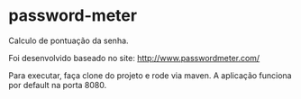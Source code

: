 # password-meter

Calculo de pontuação da senha.

Foi desenvolvido baseado no site: http://www.passwordmeter.com/

Para executar, faça clone do projeto e rode via maven.
A aplicação funciona por default na porta 8080. 
